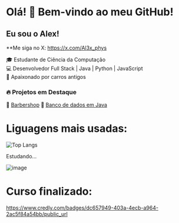 # Olá! 👋 Bem-vindo ao meu GitHub!

## Eu sou o Alex! 
**Me siga no X: https://x.com/Al3x_phys

🎓 Estudante de Ciência da Computação  
💻 Desenvolvedor Full Stack | Java | Python | JavaScript  
🚗 Apaixonado por carros antigos  

### 🔥 Projetos em Destaque
📌 [Barbershop](https://github.com/alex-gsone/BarberShop?tab=readme-ov-file#barbershop)
🚀 [Banco de dados em Java](https://github.com/alex-gsone/BancoDeDadosEmJava)

# Liguagens mais usadas:
![Top Langs](https://github-readme-stats-git-masterrstaa-rickstaa.vercel.app/api/top-langs/?username=alex-gsone&layout=compact&bg_color=000&border_color=30A3DC&title_color=E94D5F&text_color=FFF)



Estudando... 

![image](https://github.com/user-attachments/assets/2ba5ad39-5aa5-4e00-9c3a-4f7ff216f4ef)

# Curso finalizado: 


https://www.credly.com/badges/dc657949-403a-4ecb-a964-2ac5f84a54bb/public_url


